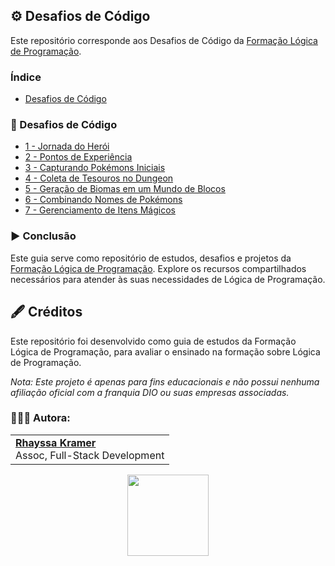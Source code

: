 ## ⚙️ Desafios de Código

Este repositório corresponde aos Desafios de Código da [Formação Lógica de Programação](https://web.dio.me/track/formacao-logica-de-programacao).

### Índice
- [Desafios de Código](https://github.com/rhayssakramer/formacao-logica-de-programacao/tree/main/Desafios-de-Codigo#-desafios-de-c%C3%B3digo)

### 🎯 Desafios de Código
- [1 - Jornada do Herói](https://github.com/rhayssakramer/formacao-logica-de-programacao/blob/main/Desafios-de-Codigo/01-jornada-do-heroi.js)
- [2 - Pontos de Experiência](https://github.com/rhayssakramer/formacao-logica-de-programacao/blob/main/Desafios-de-Codigo/02-pontos-de-experiencia.js)
- [3 - Capturando Pokémons Iniciais](https://github.com/rhayssakramer/formacao-logica-de-programacao/blob/main/Desafios-de-Codigo/03-capturando-pokemons-iniciais.js)
- [4 - Coleta de Tesouros no Dungeon](https://github.com/rhayssakramer/formacao-logica-de-programacao/blob/main/Desafios-de-Codigo/04-coleta-tesouro-dungeon.js)
- [5 - Geração de Biomas em um Mundo de Blocos](https://github.com/rhayssakramer/formacao-logica-de-programacao/blob/main/Desafios-de-Codigo/05-geracao-biomas.js)
- [6 - Combinando Nomes de Pokémons](https://github.com/rhayssakramer/formacao-logica-de-programacao/blob/main/Desafios-de-Codigo/06-combinando-nomes.js)
- [7 - Gerenciamento de Itens Mágicos](https://github.com/rhayssakramer/formacao-logica-de-programacao/blob/main/Desafios-de-Codigo/07-gereciamento-magicos.js)

### ▶️ Conclusão
Este guia serve como repositório de estudos, desafios e projetos da [Formação Lógica de Programação](https://web.dio.me/track/formacao-logica-de-programacao). Explore os recursos compartilhados necessários para atender às suas necessidades de Lógica de Programação.

## 🖋️ Créditos
Este repositório foi desenvolvido como guia de estudos da Formação Lógica de Programação, para avaliar o ensinado na formação sobre Lógica de Programação.

*Nota: Este projeto é apenas para fins educacionais e não possui nenhuma afiliação oficial com a franquia DIO ou suas empresas associadas.*

### 👩🏼‍💻 Autora:
<table style="border=0">
  <tr>
    <td align="left">
      <a href="https://github.com/rhayssakramer">
        <span><b>Rhayssa Kramer</b></span>
      </a>
      <br>
      <span>Assoc, Full-Stack Development</span>
    </td>
  </tr>
</table>

<div align="center"><a href="https://github.com/rhayssakramer"><img src="https://github.com/user-attachments/assets/27f933bf-6bb5-418d-aa0f-842b65185a82" width="130"></a></div>
